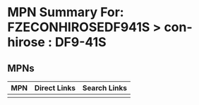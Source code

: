 



# MPN Summary For: FZECONHIROSEDF941S > con-hirose : DF9-41S

## MPNs
  

|MPN|Direct Links|Search Links|
| :--- | :--- | :--- |
||||
